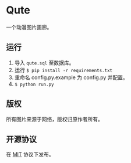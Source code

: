 # Qute

一个动漫图片画廊。

## 运行

1. 导入 `qute.sql` 至数据库。
2. 运行 ```$ pip install -r requirements.txt```
2. 重命名 config.py.example 为 config.py 并配置。
3. ```$ python run.py```

## 版权

所有图片来源于网络，版权归原作者所有。

## 开源协议

在 [MIT](LICENSE) 协议下发布。